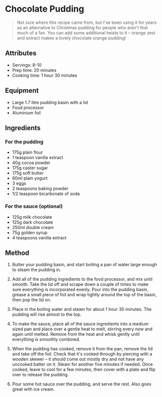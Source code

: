 # Chocolate Pudding

> Not sure where this recipe came from, but I've been using it for years as an alternative to Christmas pudding for people who aren't that much of a fan. You can add some additional twists to it – orange zest and extract makes a lovely chocolate orange pudding!

## Attributes

- Servings: 8-10
- Prep time: 20 minutes
- Cooking time: 1 hour 30 minutes

## Equipment

- Large 1.7 litre pudding basin with a lid
- Food processor
- Aluminium foil

## Ingredients

### For the pudding

- 175g plain flour
- 1 teaspoon vanilla extract
- 40g cocoa powder
- 175g caster sugar
- 175g soft butter
- 60ml plain yogurt
- 3 eggs
- 2 teaspoons baking powder
- 1/2 teaspoon bicarbonate of soda

### For the sauce (optional)

- 125g milk chocolate
- 125g dark chocolate
- 250ml double cream
- 75g golden syrup
- 4 teaspoons vanilla extract

## Method

1. Butter your pudding basin, and start boiling a pan of water large enough to steam the pudding in.

2. Add all of the pudding ingredients to the food processor, and mix until smooth. Take the lid off and scrape down a couple of times to make sure everything is incorporated evenly. Pour into the pudding basin, grease a small piece of foil and wrap tightly around the top of the basin, then pop the lid on.

3. Place in the boiling water and steam for about 1 hour 30 minutes. The pudding will rise almost to the top.

4. To make the sauce, place all of the sauce ingredients into a medium sized pan and place over a gentle heat to melt, stirring every now and again until melted. Remove from the heat and whisk gently until everything is smoothly combined.

5. When the pudding has cooked, remove it from the pan, remove the lid and take off the foil. Check that it's cooked through by piercing with a wooden skewer – it should come out mostly dry and not have any uncooked batter on it. Steam for another five minutes if needed. Once cooked, leave to cool for a few minutes, then cover with a plate and flip over to release the pudding.

6. Pour some hot sauce over the pudding, and serve the rest. Also goes great with ice cream.
